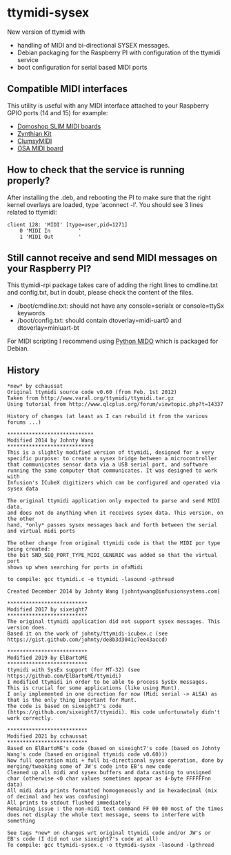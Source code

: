 # ttymidi-sysex
New version of ttymidi with 
 * handling of MIDI and bi-directional SYSEX messages.
 * Debian packaging for the Raspberry PI with configuration of the ttymidi service 
 * boot configuration for serial based MIDI ports

## Compatible MIDI interfaces
This utility is useful with any MIDI interface attached to your Raspberry GPIO ports (14 and 15) for example:
 * [Domoshop SLIM MIDI boards](https://domoshop.eu/collections/music/raspberry)
 * [Zynthian Kit](https://zynthian.org/#hardware)
 * [ClumsyMIDI](https://github.com/gmcn42/clumsyMIDI/)
 * [OSA MIDI board](https://www.osaelectronics.com/product/midi-board-for-raspberry-pi/)

## How to check that the service is running properly?
After installing the .deb, and rebooting the PI to make sure that the right kernel overlays are loaded, type 'aconnect -l'.
You should see 3 lines related to ttymidi:

```
client 128: 'MIDI' [type=user,pid=1271]
    0 'MIDI In         '
    1 'MIDI Out        '
```

## Still cannot receive and send MIDI messages on your Raspberry PI?

This ttymidi-rpi package takes care of adding the right lines to cmdline.txt and config.txt, but in doubt, please check the content of the files.

   * /boot/cmdline.txt: should not have any console=serialx or console=ttySx keywords
   * /boot/config.txt: should contain dtoverlay=midi-uart0 and dtoverlay=miniuart-bt

For MIDI scripting I recommend using [Python MIDO](https://mido.readthedocs.io/en/stable/) which is packaged for Debian.

## History

	*new* by cchaussat
	Original ttymidi source code v0.60 (from Feb. 1st 2012)
	Taken from http://www.varal.org/ttymidi/ttymidi.tar.gz
	Using tutorial from http://www.qlcplus.org/forum/viewtopic.php?t=14337

	History of changes (at least as I can rebuild it from the various forums ...)

	****************************
	Modified 2014 by Johnty Wang
	****************************
	This is a slightly modified version of ttymidi, designed for a very
	specific purpose: to create a sysex bridge between a microcontroller
	that communicates sensor data via a USB serial port, and software
	running the same computer that communicates. It was designed to work with
	Infusion's ICubeX digitizers which can be configured and operated via sysex data

	The original ttymidi application only expected to parse and send MIDI data,
	and does not do anything when it receives sysex data. This version, on the other
	hand, *only* passes sysex messages back and forth between the serial and virtual midi ports

	The other change from original ttymidi code is that the MIDI por type being created:
	the bit SND_SEQ_PORT_TYPE_MIDI_GENERIC was added so that the virtual port
	shows up when searching for ports in ofxMidi

	to compile: gcc ttymidi.c -o ttymidi -lasound -pthread

	Created December 2014 by Johnty Wang [johntywang@infusionsystems.com]

	**************************
	Modified 2017 by sixeight7
	**************************
	The original ttymidi application did not support sysex messages. This version does.
	Based it on the work of johnty/ttymidi-icubex.c (see https://gist.github.com/johnty/de8b3d3041c7ee43accd)

	**************************
	Modified 2019 by ElBartoME
	**************************
	ttymidi with SysEx support (for MT-32) (see https://github.com/ElBartoME/ttymidi)
	I modified ttymidi in order to be able to process SysEx messages.
	This is crucial for some applications (like using Munt).
	I only implemented in one direction for now (Midi serial -> ALSA) as that is the only thing important for Munt.
	The code is based on sixeight7's code (https://github.com/sixeight7/ttymidi). His code unfortunately didn't work correctly.

	**************************
	Modified 2021 by cchaussat
	**************************
	Based on ElBartoME's code (based on sixeight7's code (based on Johnty Wang's code (based on original ttymidi code v0.60)))
	Now full operation midi + full bi-directional sysex operation, done by merging/tweaking some of JW's code into EB's new code
	Cleaned up all midi and sysex buffers and data casting to unsigned char (otherwise <0 char values sometimes appear as 4-byte FFFFFFnn data)
	All midi data prints formatted homogeneously and in hexadecimal (mix of decimal and hex was confusing)
	All prints to stdout flushed immediately
	Remaining issue : the non-midi text command FF 00 00 most of the times does not display the whole text message, seems to interfere with something

	See tags *new* on changes wrt original ttymidi code and/or JW's or EB's code (I did not use sixeight7's code at all)
	To compile: gcc ttymidi-sysex.c -o ttymidi-sysex -lasound -lpthread
